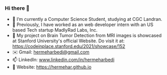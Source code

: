 ### Hi there 👋

- 🔭 I’m currently a Computer Science Student, studying at CGC Landran.
- 🏢 Previously, I have worked as an web developer intern with an US based Tech startup MadlyRad Labs, Inc.
- 🥇 My project on Brain Tumor Detection from MRI images is showcased at Stanford University's official Website. Do visit it at: https://codeinplace.stanford.edu/2021/showcase/152 
- ✉️ Gmail: hermeharbedi@gmail.com
- 📫 LinkedIn: www.linkedin.com/in/hermeharbedi
- 🔗 Website: https://hermehar.github.io


